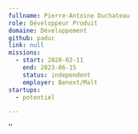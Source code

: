 ```yaml
---
fullname: Pierre-Antoine Duchateau
role: Développeur Produit
domaine: Développement
github: paduc
link: null
missions:
  - start: 2020-02-11
    end: 2023-06-15
    status: independent
    employer: Benext/Malt
startups:
  - potentiel

---
```

''
